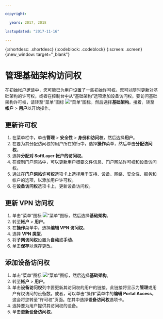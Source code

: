 ```yaml
---

copyright:

  years: 2017, 2018

lastupdated: "2017-11-16"

---
```


{:shortdesc: .shortdesc}
{:codeblock: .codeblock}
{:screen: .screen}
{:new_window: target="_blank"}

# 管理基础架构访问权

在初始帐户邀请中，您可能已为用户设置了一些初始许可权。您可以随时更新对基础架构的许可权，或者在控制台中从“基础架构”选项添加设备访问权。要访问基础架构许可权，请转至“菜单”图标 ![“菜单”图标](../icons/icon_hamburger.svg)，然后选择**基础架构**。接着，转至**帐户** &gt; **用户**以开始操作。

## 更新许可权

1. 在菜单栏中，单击**管理** &gt; **安全性** &gt; **身份和访问权**，然后选择**用户**。
2. 在要为其分配访问权的用户所在的行中，选择**操作**菜单，然后单击**分配访问权**。
3. 选择**分配对 SoftLayer 帐户的访问权**。
4. 在控制门户网站中，可以更新用户概要文件信息、门户网站许可权和设备访问权。
5. 通过在**门户网站许可权**选项卡上选择用于支持、设备、网络、安全性、服务和帐户的选项，以添加用户许可权。
6. 在**设备访问权**选项卡上，更新设备访问权。

## 更新 VPN 访问权

1. 单击“菜单”图标 ![“菜单”图标](../icons/icon_hamburger.svg)，然后选择**基础架构**。
2. 转至**帐户** &gt; **用户**。
3. 在**操作**菜单中，选择**编辑 VPN 访问权**。
4. 选择 **VPN 类型**。
5. 将**子网访问权**设置为**自动**或**手动**。
6. 单击**保存**以保存更改。

## 添加设备访问权

1. 单击“菜单”图标 ![“菜单”图标](../icons/icon_hamburger.svg)，然后选择**基础架构**。
2. 转至**帐户** &gt; **用户**。
3. 单击**设备访问权**列中要更新其访问权的用户的链接。此链接将显示为**管理**或用户有权访问的设备数。或者，可以单击“操作”菜单中的**编辑 Portal Access**，这会将您转至“许可权”页面。在其中选择**设备访问权**选项卡。
4. 选择要为用户提供其访问权的设备。
5. 单击**更新设备访问权**。
